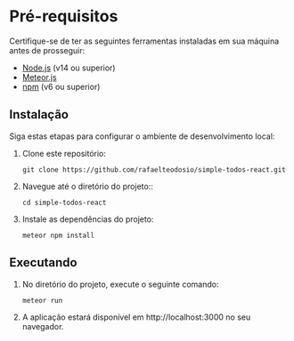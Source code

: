 # Pré-requisitos
Certifique-se de ter as seguintes ferramentas instaladas em sua máquina antes de prosseguir:

- [Node.js](https://nodejs.org/) (v14 ou superior)
- [Meteor.js](https://www.meteor.com/install)
- [npm](https://www.npmjs.com/) (v6 ou superior)

## Instalação
Siga estas etapas para configurar o ambiente de desenvolvimento local:

1. Clone este repositório:
   ```shell
   git clone https://github.com/rafaelteodosio/simple-todos-react.git
2. Navegue até o diretório do projeto::
   ```shell
   cd simple-todos-react
3. Instale as dependências do projeto:
   ```shell
   meteor npm install
## Executando
1. No diretório do projeto, execute o seguinte comando:
   ```shell
   meteor run
2. A aplicação estará disponível em http://localhost:3000 no seu navegador.